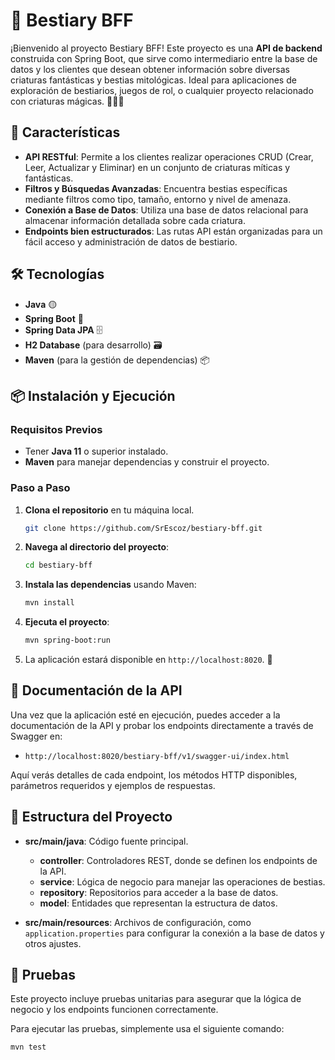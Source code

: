 # 🐉 Bestiary BFF

¡Bienvenido al proyecto Bestiary BFF! Este proyecto es una **API de backend** construida con Spring Boot, que sirve como
intermediario entre la base de datos y los clientes que desean obtener información sobre diversas criaturas fantásticas
y bestias mitológicas. Ideal para aplicaciones de exploración de bestiarios, juegos de rol, o cualquier proyecto
relacionado con criaturas mágicas. 🧙‍♂️✨

## 🚀 Características

- **API RESTful**: Permite a los clientes realizar operaciones CRUD (Crear, Leer, Actualizar y Eliminar) en un conjunto
  de criaturas míticas y fantásticas.
- **Filtros y Búsquedas Avanzadas**: Encuentra bestias específicas mediante filtros como tipo, tamaño, entorno y nivel
  de amenaza.
- **Conexión a Base de Datos**: Utiliza una base de datos relacional para almacenar información detallada sobre cada
  criatura.
- **Endpoints bien estructurados**: Las rutas API están organizadas para un fácil acceso y administración de datos de
  bestiario.

## 🛠️ Tecnologías

- **Java** 🟡
- **Spring Boot** 🌱
- **Spring Data JPA** 🗄️
- **H2 Database** (para desarrollo) 🗃️
- **Maven** (para la gestión de dependencias) 📦

## 📦 Instalación y Ejecución

### Requisitos Previos

- Tener **Java 11** o superior instalado.
- **Maven** para manejar dependencias y construir el proyecto.

### Paso a Paso

1. **Clona el repositorio** en tu máquina local.
   ```bash
   git clone https://github.com/SrEscoz/bestiary-bff.git
   ```

2. **Navega al directorio del proyecto**:
   ```bash
   cd bestiary-bff
   ```

3. **Instala las dependencias** usando Maven:
   ```bash
   mvn install
   ```

4. **Ejecuta el proyecto**:
   ```bash
   mvn spring-boot:run
   ```

5. La aplicación estará disponible en `http://localhost:8020`. 🎉

## 📖 Documentación de la API

Una vez que la aplicación esté en ejecución, puedes acceder a la documentación de la API y probar los endpoints
directamente a través de Swagger en:

- `http://localhost:8020/bestiary-bff/v1/swagger-ui/index.html`

Aquí verás detalles de cada endpoint, los métodos HTTP disponibles, parámetros requeridos y ejemplos de respuestas.

## 📁 Estructura del Proyecto

- **src/main/java**: Código fuente principal.
    - **controller**: Controladores REST, donde se definen los endpoints de la API.
    - **service**: Lógica de negocio para manejar las operaciones de bestias.
    - **repository**: Repositorios para acceder a la base de datos.
    - **model**: Entidades que representan la estructura de datos.

- **src/main/resources**: Archivos de configuración, como `application.properties` para configurar la conexión a la base
  de datos y otros ajustes.

## 🧪 Pruebas

Este proyecto incluye pruebas unitarias para asegurar que la lógica de negocio y los endpoints funcionen correctamente.

Para ejecutar las pruebas, simplemente usa el siguiente comando:

```bash
mvn test
```
